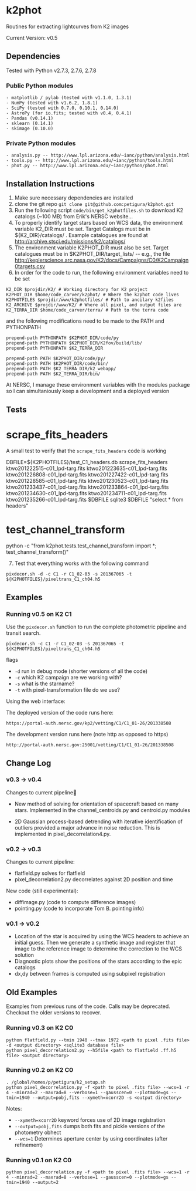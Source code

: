 # k2phot #

Routines for extracting lightcurves from K2 images

Current Version: v0.5

## Dependencies ##

Tested with Python v2.7.3, 2.7.6, 2.7.8

### Public Python modules ###
```
- matplotlib / pylab (tested with v1.1.0, 1.3.1)
- NumPy (tested with v1.6.2, 1.8.1)
- SciPy (tested with 0.7.0, 0.10.1, 0.14.0)
- AstroPy (for io.fits; tested with v0.4, 0.4.1)
- Pandas (v0.14.1)
- sklearn (0.14.1)
- skimage (0.10.0)
```

### Private Python modules ###
```
- analysis.py -- http://www.lpl.arizona.edu/~ianc/python/analysis.html
- tools.py -- http://www.lpl.arizona.edu/~ianc/python/tools.html
- phot.py -- http://www.lpl.arizona.edu/~ianc/python/phot.html
```

## Installation Instructions ##

1. Make sure necessary dependencies are installed
2. clone the git repo `git clone git@github.com:petigura/k2phot.git`
3. Run the following script `code/bin/get_k2photfiles.sh` to download K2 catalogs (~100 MB) from Erik's NERSC website...
4. To properly identify target stars based on WCS data, the
  environment variable K2_DIR must be set. Target Catalogs must be in
  ${K2_DIR}/catalogs/ .  Example catalogues are found at
  http://archive.stsci.edu/missions/k2/catalogs/
5. The environment variable K2PHOT_DIR must also be set.  Target
  catalogues must be in $K2PHOT_DIR/target_lists/ -- e.g., the file
  http://keplerscience.arc.nasa.gov/K2/docs/Campaigns/C0/K2Campaign0targets.csv
6. In order for the code to run, the following environment variables need to be set

  ```
  K2_DIR $projdir/K2/ # Working directory for K2 project
  K2PHOT_DIR $home/code_carver/k2phot/ # Where the k2phot code lives
  K2PHOTFILES $projdir/www/k2photfiles/ # Path to ancilary k2files
  K2_ARCHIVE $projdir/www/K2/ # Where all pixel, and output files are 
  K2_TERRA_DIR $home/code_carver/terra/ # Path to the terra code
  ```

  and the following modifications need to be made to the PATH and PYTHONPATH
  
  ```
  prepend-path PYTHONPATH $K2PHOT_DIR/code/py
  prepend-path PYTHONPATH $K2PHOT_DIR/K2fov/build/lib/
  prepend-path PYTHONPATH $K2_TERRA_DIR

  prepend-path PATH $K2PHOT_DIR/code/py/
  prepend-path PATH $K2PHOT_DIR/code/bin/
  prepend-path PATH $K2_TERRA_DIR/k2_webapp/
  prepend-path PATH $K2_TERRA_DIR/bin/
  ```
  
  At NERSC, I manage these environment variables with the modules package so I can simultaniously keep a development and a deployed version



## Tests ##

# scrape_fits_headers #

A small test to verify that the `scrape_fits_headers` code is working

DBFILE=${K2PHOTFILES}/test_C1_headers.db
scrape_fits_headers ktwo201222515-c01_lpd-targ.fits ktwo201223635-c01_lpd-targ.fits ktwo201226808-c01_lpd-targ.fits ktwo201227422-c01_lpd-targ.fits ktwo201228585-c01_lpd-targ.fits ktwo201230523-c01_lpd-targ.fits ktwo201233437-c01_lpd-targ.fits ktwo201233864-c01_lpd-targ.fits ktwo201234630-c01_lpd-targ.fits ktwo201234711-c01_lpd-targ.fits ktwo201235266-c01_lpd-targ.fits $DBFILE
sqlite3 $DBFILE "select * from headers"

# test_channel_transform # 

 python -c "from k2phot.tests.test_channel_transform import *; test_channel_transform()"

7. Test that everything works with the following command

  ```
  pixdecor.sh -d -c C1 -r C1_02-03 -s 201367065 -t ${K2PHOTFILES}/pixeltrans_C1_ch04.h5 
  ```

## Examples ##

### Running v0.5 on K2 C1 ###

Use the `pixdecor.sh` function to run the complete photometric pipeline and transit search.

  ```
  pixdecor.sh -c C1 -r C1_02-03 -s 201367065 -t ${K2PHOTFILES}/pixeltrans_C1_ch04.h5 
  ```

flags

- `-d` run in debug mode (shorter versions of all the code)
- `-c` which K2 campaign are we working with? 
- `-s` what is the starname?
- `-t` with pixel-transformation file do we use?

Using the web interface:

The deployed version of the code runs here:

`https://portal-auth.nersc.gov/kp2/vetting/C1/C1_01-26/201338508`

The development version runs here (note http as opposed to https)

`http://portal-auth.nersc.gov:25001/vetting/C1/C1_01-26/201338508`



## Change Log ##

### v0.3 -> v0.4 ###

Changes to current pipeline
- New method of solving for orientation of spacecraft based on many
  stars. Implemented in the channel_centroids.py and centroid.py modules

- 2D Gaussian process-based detrending with iterative identification
  of outliers provided a major advance in noise reduction. This is
  implemented in pixel_decorrelation4.py.

### v0.2 -> v0.3 ###

Changes to current pipeline:
- flatfield.py solves for flatfield
- pixel_decorrelation2.py decorrelates against 2D position and time

New code (still experimental):
- diffimage.py (code to compute difference images)
- pointing.py (code to incorporate Tom B. pointing info)


### v0.1 -> v0.2 ###
- Location of the star is acquired by using the WCS headers to achieve an initial guess. Then we generate a synthetic image and register that image to the reference image to determine the correction to the WCS solution
- Diagnostic plots show the positions of the stars according to the epic catalogs
- dx,dy between frames is computed using subpixel registration

## Old Examples ##
Examples from previous runs of the code. Calls may be deprecated. Checkout the older versions to recover.


### Running v0.3 on K2 C0 ###

```
python flatfield.py --tmin 1940 --tmax 1972 <path to pixel .fits file> -d <output directory> <sqlite3 database file>
python pixel_decorrelation2.py --h5file <path to flatfield .ff.h5 file> <output directory>
```


### Running v0.2 on K2 C0 ###
```
. /global/homes/p/petigura/k2_setup.sh
python pixel_decorrelation.py -f <path to pixel .fits file> --wcs=1 -r 4 --minrad=2 --maxrad=8 --verbose=1 --gausscen=0 --plotmode=gs --tmin=1940 --output=pobj,fits --xymeth=xcorr2D -s <output directory>
```
Notes:
- `--xymeth=xcorr2D` keyword forces use of 2D image registration
- `--output=pobj,fits` dumps both fits and pickle versions of the photometry obhect
- `--wcs=1` Determines aperture center by using coordinates (after refinement)


### Running v0.1 on K2 C0 ###

```
python pixel_decorrelation.py -f <path to pixel .fits file> --wcs=1 -r 4 --minrad=2 --maxrad=8 --verbose=1 --gausscen=0 --plotmode=gs --tmin=1940 --output=2
```
